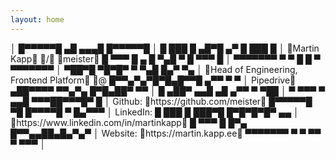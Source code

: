 ```yaml
---
layout: home
---
```


<div class="vcard">
                               │
   █▀▀▀▀▀█ ▄█ ▄▄▄█   █▀▀▀▀▀█   │
   █ ███ █ ▄█▀█   ▄▀ █ ███ █   │   <span class="color-229">Martin Kapp</span> <span class="color-90">/</span> <span class="color-215">meister</span>
   █ ▀▀▀ █ ▄ █ ▀▄█ ▀ █ ▀▀▀ █   │
   ▀▀▀▀▀▀▀ ▀ ▀ █ █ ▀ ▀▀▀▀▀▀▀   │
   ▀██▀█ ▀█▀█▀ ▀  ▀▄█ █▄▀ ▀▄   │   <span class="color-84">Head of Engineering, Frontend Platform</span> <span class="color-215">@
   █▀▀▄▀▄▀█▀█▄█▀▀█ ▄▀▀ ▀ ▀     │   Pipedrive</span>
   ▄██▀▀▀▀ ▀▀▄▀▄  █▀█▄██▀ ▀▀   │
   █  ▄██▀ ▄▄█ ▄█  ▄▀▀ ▀ ▀██   │
   ▀ ▀▀▀ ▀ ▄▄█ ▀▀▀██▀▀▀█▀  █   │   Github:    <span class="color-215">https://github.com/meister</span>
   █▀▀▀▀▀█ ▀█ █▀▀▀▀█ ▀ █▄▀▀▀   │   LinkedIn:
   █ ███ █ ███▀█ █▀█▀█▀█▀ ▄▄   │   <span class="color-215">https://www.linkedin.com/in/martinkapp</span>
   █ ▀▀▀ █ █▀▄ █▀▀▄▄██▄█▄▀▄▀   │   Website:   <span class="color-215">https://martin.kapp.ee</span>
   ▀▀▀▀▀▀▀ ▀ ▀   ▀▀ ▀    ▀▀▀   │
</div>
